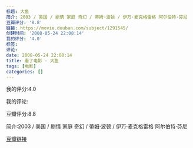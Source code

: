 ```yaml
---
标题: 大鱼
简介: 2003 / 美国 / 剧情 家庭 奇幻 / 蒂姆·波顿 / 伊万·麦克格雷格 阿尔伯特·芬尼
豆瓣评分: '8.8'
链接: https://movie.douban.com/subject/1291545/
创建时间: '2008-05-24 22:08:14'
我的评分: '4.0'
标签:
评论:
date: 2008-05-24 22:08:14
title: 看了电影 - 大鱼
tags: [电影]
categories: []
---
```


我的评分:4.0

我的评论:

豆瓣评分:8.8

简介:2003 / 美国 / 剧情 家庭 奇幻 / 蒂姆·波顿 / 伊万·麦克格雷格 阿尔伯特·芬尼

[豆瓣链接](https://movie.douban.com/subject/1291545/)

